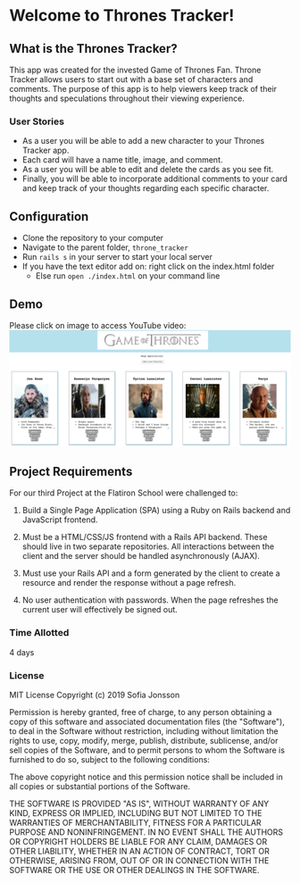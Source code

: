 # Welcome to Thrones Tracker!

## What is the Thrones Tracker?
 This app was created for the invested Game of Thrones Fan. Throne Tracker allows users to start out with a base set of characters and comments. The purpose of this app is to help viewers keep track of their thoughts and speculations throughout their viewing experience.

### User Stories
 - As a user you will be able to add a new character to your Thrones Tracker app.
- Each card will have a name title, image, and comment.
- As a user you will be able to edit and delete the cards as you see fit.
-  Finally, you will be able to incorporate additional comments to your card and keep track of your thoughts regarding each specific character.

## Configuration
* Clone the repository to your computer
* Navigate to the parent folder, `throne_tracker`
* Run `rails s` in your server to start your local server
* If you have the text editor add on: right click on the index.html folder
	* Else run `open ./index.html` on your command line

## Demo
Please click on image to access YouTube video:
[![Thrones_Tracker_Application](lib/art/got.png)](https://youtu.be/Rjdswq375Ms)

## Project Requirements
For our third Project at the Flatiron School were challenged to:

1. Build a Single Page Application (SPA) using a Ruby on Rails backend and JavaScript frontend.

2. Must be a HTML/CSS/JS frontend with a Rails API backend. These should live in two separate repositories. All interactions between the client and the server should be handled asynchronously (AJAX).

3. Must use your Rails API and a form generated by the client to create a resource and render the response without a page refresh.

4. No user authentication with passwords. When the page refreshes the current user will effectively be signed out.

### Time Allotted
4 days

### License
MIT License Copyright (c) 2019 Sofia Jonsson

Permission is hereby granted, free of charge, to any person obtaining a copy of this software and associated documentation files (the "Software"), to deal in the Software without restriction, including without limitation the rights to use, copy, modify, merge, publish, distribute, sublicense, and/or sell copies of the Software, and to permit persons to whom the Software is furnished to do so, subject to the following conditions:

The above copyright notice and this permission notice shall be included in all copies or substantial portions of the Software.

THE SOFTWARE IS PROVIDED "AS IS", WITHOUT WARRANTY OF ANY KIND, EXPRESS OR IMPLIED, INCLUDING BUT NOT LIMITED TO THE WARRANTIES OF MERCHANTABILITY, FITNESS FOR A PARTICULAR PURPOSE AND NONINFRINGEMENT. IN NO EVENT SHALL THE AUTHORS OR COPYRIGHT HOLDERS BE LIABLE FOR ANY CLAIM, DAMAGES OR OTHER LIABILITY, WHETHER IN AN ACTION OF CONTRACT, TORT OR OTHERWISE, ARISING FROM, OUT OF OR IN CONNECTION WITH THE SOFTWARE OR THE USE OR OTHER DEALINGS IN THE SOFTWARE.
